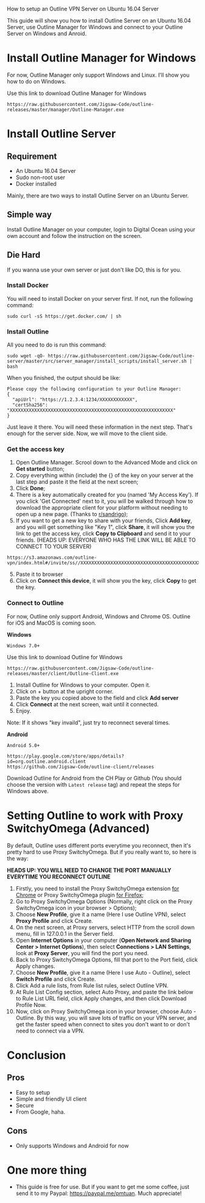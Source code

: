 How to setup an Outline VPN Server on Ubuntu 16.04 Server

This guide will show you how to install Outline Server on an Ubuntu 16.04 Server, use Outline Manager for Windows and connect to your Outline Server on Windows and Anroid.

# Install Outline Manager for Windows

For now, Outline Manager only support Windows and Linux. I'll show you how to do on Windows.

Use this link to download Outline Manager for Windows
~~~~
https://raw.githubusercontent.com/Jigsaw-Code/outline-releases/master/manager/Outline-Manager.exe
~~~~

# Install Outline Server

## Requirement
* An Ubuntu 16.04 Server
* Sudo non-root user
* Docker installed

Mainly, there are two ways to install Outline Server on an Ubuntu Server.

## Simple way

Install Outline Manager on your computer, login to Digital Ocean using your own account and follow the instruction on the screen.

## Die Hard

If you wanna use your own server or just don't like DO, this is for you.

### Install Docker

You will need to install Docker on your server first. If not, run the following command:

~~~~
sudo curl -sS https://get.docker.com/ | sh
~~~~

### Install Outline

All you need to do is run this command:

~~~~
sudo wget -qO- https://raw.githubusercontent.com/Jigsaw-Code/outline-server/master/src/server_manager/install_scripts/install_server.sh | bash
~~~~

When you finished, the output should be like:

~~~~
Please copy the following configuration to your Outline Manager:
{ 
  "apiUrl": "https://1.2.3.4:1234/XXXXXXXXXXXX", 
  "certSha256": "XXXXXXXXXXXXXXXXXXXXXXXXXXXXXXXXXXXXXXXXXXXXXXXXXXXXXXXXXXXX" 
}
~~~~

Just leave it there. You will need these information in the next step. That's enough for the server side. Now, we will move to the client side.

### Get the access key

1. Open Outline Manager. Scrool down to the Advanced Mode and click on **Get started** button;
2. Copy everything within (include) the {}  of the key on your server at the last step and paste it the field at the next screen;
3. Click **Done**;
4. There is a key automatically created for you (named 'My Access Key'). If you click 'Get Connected' next to it, you will be walked through how to download the appropriate client for your platform without needing to open up a new page. (Thanks to [r/sandrigo](https://www.reddit.com/user/sandrigo));
5. If you want to get a new key to share with your friends, Click **Add key**, and you will get something like "Key 1", click **Share**, it will show you the link to get the access key, click **Copy to Clipboard** and send it to your friends. (HEADS UP: EVERYONE WHO HAS THE LINK WILL BE ABLE TO CONNECT TO YOUR SERVER)

~~~~
https://s3.amazonaws.com/outline-vpn/index.html#/invite/ss//XXXXXXXXXXXXXXXXXXXXXXXXXXXXXXXXXXXXXXXXXXXXXXXXXX
~~~~

5. Paste it to browser
6. Click on **Connect this device**, it will show you the key, click **Copy** to get the key.

### Connect to Outline

For now, Outline only support Android, Windows and Chrome OS. Outline for iOS and MacOS is coming soon.

**Windows**

~~~~
Windows 7.0+
~~~~

Use this link to download Outline for Windows
~~~~
https://raw.githubusercontent.com/Jigsaw-Code/outline-releases/master/client/Outline-Client.exe
~~~~

1. Install Outline for Windows to your computer. Open it.
2. Click on + button at the upright corner.
3. Paste the key you copied above to the field and click **Add server**
4. Click **Connect** at the next screen, wait until it connected.
5. Enjoy.

Note: If it shows "key invaild", just try to reconnect several times.

**Android**

~~~~
Android 5.0+
~~~~

~~~~
https://play.google.com/store/apps/details?id=org.outline.android.client
https://github.com/Jigsaw-Code/outline-client/releases
~~~~

Download Outline for Android from the CH Play or Github (You should choose the version with `Latest release` tag) and repeat the steps for Windows above.

# Setting Outline to work with Proxy SwitchyOmega (Advanced)

By default, Outline uses different ports everytime you reconnect, then it's pretty hard to use Proxy SwitchyOmega. But if you really want to, so here is the way:

**HEADS UP: YOU WILL NEED TO CHANGE THE PORT MANUALLY EVERYTIME YOU RECONNECT OUTLINE**

1. Firstly, you need to install the Proxy SwitchyOmega extension [for Chrome](https://chrome.google.com/webstore/detail/padekgcemlokbadohgkifijomclgjgif) or Proxy SwitchyOmega plugin [for Firefox](https://addons.mozilla.org/en-US/firefox/addon/switchyomega/);
2. Go to Proxy SwitchyOmega Options (Normally, right click on the Proxy SwitchyOmega icon in your browser > Options);
3. Choose **New Profile**, give it a name (Here I use Outline VPN), select **Proxy Profile** and click Create.
4. On the next screen, at Proxy servers, select HTTP from the scroll down menu, fill in 127.0.0.1 in the Server field.
5. Open **Internet Options** in your computer (**Open Network and Sharing Center > Internet Options**), then select **Connections > LAN Settings**, look at **Proxy Server**, you will find the port you need.
6. Back to Proxy SwitchyOmega Options, fill that port to the Port field, click Apply changes.
7. Choose **New Profile**, give it a name (Here I use Auto - Outline), select **Switch Profile** and click Create.
8. Click Add a rule lists, from Rule list rules, select Outline VPN.
9. At Rule List Config section, select Auto Proxy, and paste the link below to Rule List URL field, click Apply changes, and then click Download Profile Now.
10. Now, click on Proxy SwitchyOmega icon in your browser, choose Auto - Outline. By this way, you will save lots of traffic on your VPN server, and get the faster speed when connect to sites you don't want to or don't need to connect via a VPN.

# Conclusion

## Pros
- Easy to setup
- Simple and friendly UI client
- Secure
- From Google, haha.

## Cons
- Only supports Windows and Android for now

# One more thing
- This guide is free for use. But if you want to get me some coffee, just send it to my Paypal: https://paypal.me/pmtuan. Much appreciate!
